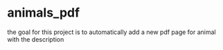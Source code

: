 # animals_pdf
the goal for this project is to automatically add a new pdf page for animal with the description

